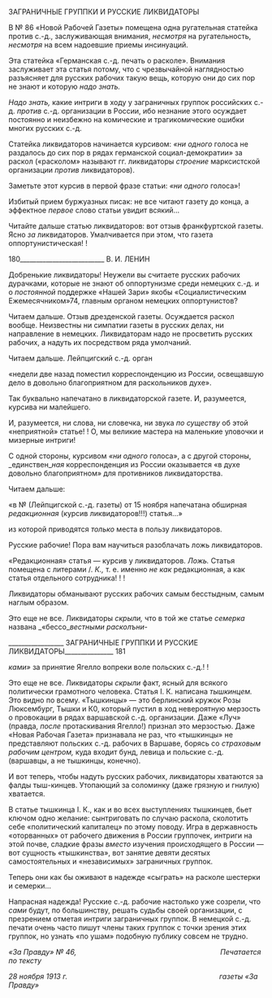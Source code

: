 ЗАГРАНИЧНЫЕ ГРУППКИ И РУССКИЕ ЛИКВИДАТОРЫ

В № 86 «Новой Рабочей Газеты» помещена одна ругательная статейка против с.-д., заслуживающая внимания, _несмотря_ на ругательность, _несмотря_ на всем надоевшие приемы инсинуаций.

Эта статейка «Германская с.-д. печать о расколе». Внимания заслуживает эта статья потому, что с чрезвычайной наглядностью разъясняет для русских рабочих такую вещь, которую они до сих пор не знают и которую _надо знать._

_Надо знать,_ какие интриги в ходу у заграничных группок российских с.-д. _против_ с.-д. организации в России, ибо незнание этого осуждает постоянно и неизбежно на ко­мические и трагикомические ошибки многих русских с.-д.

Статейка ликвидаторов начинается курсивом: _«ни одного_ голоса не раздалось до сих пор в рядах германской социал-демократии» за раскол («расколом» называют гг. лик­видаторы _строение_ марксистской организации _против_ ликвидаторов).

Заметьте этот курсив в первой фразе статьи: _«ни одного_ голоса»!

Избитый прием буржуазных писак: не все читают газету до конца, а эффектное _пер­вое_ слово статьи увидит всякий...

Читайте дальше статью ликвидаторов: вот отзыв франкфуртской газеты. Ясно _за_ ли­квидаторов. Умалчивается при этом, что газета оппортунистическая! !

  

180__________________________ В. И. ЛЕНИН

Добренькие ликвидаторы! Неужели вы считаете русских рабочих дурачками, кото­рые не знают об оппортунизме среди немецких с.-д. и о _постоянной_ поддержке «Нашей Зари» якобы «Социалистическим Ежемесячником»74, главным органом немецких оп­портунистов?

Читаем дальше. Отзыв дрезденской газеты. Осуждается раскол вообще. Неизвестны ни симпатии газеты в русских делах, ни направление в немецких. Ликвидаторам надо не просветить русских рабочих, а надуть их посредством ряда умолчаний.

Читаем дальше. Лейпцигский с.-д. орган

«недели две назад поместил корреспонденцию из России, освещавшую дело в довольно благоприят­ном для раскольников духе».

Так буквально напечатано в ликвидаторской газете. И, разумеется, курсива ни ма­лейшего.

И, разумеется, ни слова, ни словечка, ни звука _по существу_ об этой «неприятной» статье! ! О, мы великие мастера на маленькие уловочки и мизерные интриги!

С одной стороны, курсивом _«ни одного_ голоса», а с другой стороны, _единствен­__ная_ корреспонденция из России оказывается «в духе довольно благоприятном» для противников ликвидаторства.

Читаем дальше:

«в № (Лейпцигской с.-д. газеты) от 15 ноября напечатана обширная _редакционная_ (курсив ликвидато­ров!!!) статья...»

из которой приводятся _только_ места в пользу ликвидаторов.

Русские рабочие! Пора вам научиться разоблачать ложь ликвидаторов.

«Редакционная» статья — курсив у ликвидаторов. _Ложь._ Статья помещена с лите­рами /. _К.,_ т. е. именно _не как_ редакционная, а как статья отдельного сотрудника! ! !

Ликвидаторы обманывают русских рабочих самым бесстыдным, самым наглым об­разом.

Это еще не все. Ликвидаторы _скрыли,_ что в той же статье _семерка_ названа _«бессо­__вестными расколъни-_

  

_________________ ЗАГРАНИЧНЫЕ ГРУППКИ И РУССКИЕ ЛИКВИДАТОРЫ_______________ 181

_ками»_ за принятие Ягелло вопреки воле польских с.-д.! !

Это еще не все. Ликвидаторы _скрыли_ факт, ясный для всякого политически грамот­ного человека. Статья I. К. написана _тышкинцем._ Это видно по всему. «Тышкинцы» — это берлинский кружок Розы Люксембург, Тышки и К0, который пустил в ход неверо­ятную мерзость о провокации в рядах варшавской с.-д. организации. Даже «Луч» (правда, _после_ протаскивания Ягелло!) признал это мерзостью. Даже «Новая Рабочая Газета» признавала не раз, что «тышкинцы» не представляют польских с.-д. рабочих в Варшаве, борясь со _страховым рабочим центром,_ куда входит бунд, левица и поль­ские с.-д. (варшавцы, а не тышкинцы, конечно).

И вот теперь, чтобы надуть русских рабочих, ликвидаторы хватаются за фалды тыш-кинцев. Утопающий за соломинку (даже грязную и гнилую) хватается.

В статье тышкинца I. К., как и во всех выступлениях тышкинцев, бьет ключом одно желание: сынтриговать по случаю раскола, сколотить себе «политический капиталец» по этому поводу. Игра в державность «оторванных» от рабочего движения в России группочек, интриги на этой почве, сладкие фразы _вместо_ изучения происходящего в России — вот сущность «тышкинства», вот занятие девяти десятых самостоятельных и «независимых» заграничных группок.

Теперь они как бы оживают в надежде «сыграть» на расколе шестерки и семерки...

Напрасная надежда! Русские с.-д. рабочие настолько уже созрели, что _сами_ будут, по большинству, решать судьбы своей организации, с презрением отметая интриги загра­ничных группок. В немецкой с.-д. печати очень часто пишут члены таких группок с точки зрения этих группок, но узнать «по ушам» подобную публику совсем не трудно.

_«За Правду» № 46,                                                                        Печатается по тексту_

_28 ноября 1913 г.                                                                            газеты «За Правду»_